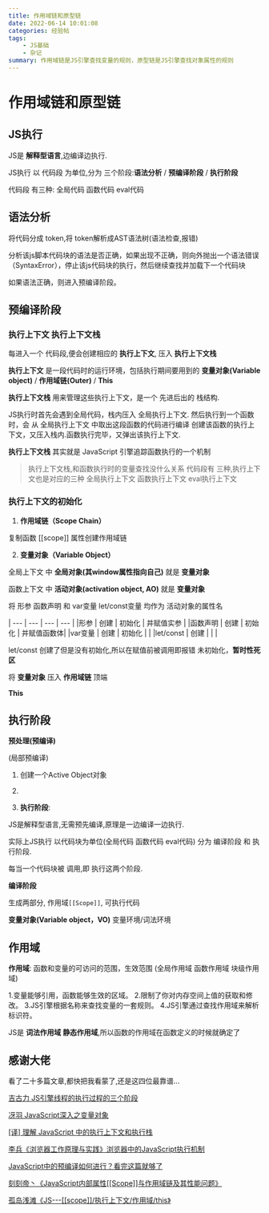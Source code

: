 ```yaml
---
title: 作用域链和原型链
date: 2022-06-14 10:01:08
categories: 经验帖
tags:
    - JS基础
    - 杂记
summary: 作用域链是JS引擎查找变量的规则，原型链是JS引擎查找对象属性的规则
---
```


# 作用域链和原型链

## JS执行

JS是 __解释型语言__,边编译边执行.

JS执行 以 代码段 为单位,分为 三个阶段:__语法分析__ / __预编译阶段__ / __执行阶段__

代码段 有三种: 全局代码 函数代码 eval代码

## 语法分析

将代码分成 token,将 token解析成AST语法树(语法检查,报错)

分析该js脚本代码块的语法是否正确，如果出现不正确，则向外抛出一个语法错误（SyntaxError），停止该js代码块的执行，然后继续查找并加载下一个代码块

如果语法正确，则进入预编译阶段。

## 预编译阶段

### 执行上下文 执行上下文栈

每进入一个 代码段,便会创建相应的 __执行上下文__, 压入 __执行上下文栈__

__执行上下文__ 是一段代码时的运行环境，包括执行期间要用到的 __变量对象(Variable object)__ / __作用域链(Outer)__ / __This__

__执行上下文栈__  用来管理这些执行上下文，是一个 先进后出的 栈结构.

JS执行时首先会遇到全局代码，栈内压入 全局执行上下文.
然后执行到一个函数时，会 从 全局执行上下文 中取出这段函数的代码进行编译
创建该函数的执行上下文，又压入栈内.函数执行完毕，又弹出该执行上下文.

__执行上下文栈__ 其实就是 JavaScript 引擎追踪函数执行的一个机制

> 执行上下文栈,和函数执行时的变量查找没什么关系
> 代码段有 三种,执行上下文也是对应的三种 全局执行上下文 函数执行上下文 eval执行上下文

### 执行上下文的初始化

1. __作用域链（Scope Chain）__

复制函数 [[scope]] 属性创建作用域链

2. __变量对象（Variable Object）__

全局上下文 中 __全局对象(其window属性指向自己)__ 就是 __变量对象__ 

函数上下文 中 __活动对象(activation object, AO)__ 就是 __变量对象__

将 形参 函数声明 和 var变量 let/const变量 均作为 活动对象的属性名

| ---      | --- |  ---  |   ---      |
|形参       | 创建 | 初始化 | 并赋值实参  |
|函数声明    | 创建 | 初始化 | 并赋值函数体|
|var变量    | 创建 | 初始化 |            |
|let/const | 创建 |        |           |

let/const 创建了但是没有初始化,所以在赋值前被调用即报错 未初始化，__暂时性死区__

将 __变量对象__ 压入 __作用域链__ 顶端

__This__

## 执行阶段


__预处理(预编译)__ 

(局部预编译)
1. 创建一个Active Object对象

2.




3. __执行阶段__: 

JS是解释型语言,无需预先编译,原理是一边编译一边执行.

实际上JS执行 以代码块为单位(全局代码 函数代码 eval代码) 分为 编译阶段 和 执行阶段.

每当一个代码块被 调用,即 执行这两个阶段.

__编译阶段__

生成两部分, 作用域`[[Scope]]`, 可执行代码




__变量对象(Variable object，VO)__ 变量环境/词法环境 
## 作用域

__作用域__: 函数和变量的可访问的范围，生效范围 (全局作用域 函数作用域 块级作用域)

1.变量能够引用，函数能够生效的区域。
2.限制了你对内存空间上值的获取和修改。
3.JS引擎根据名称来查找变量的一套规则。
4.JS引擎通过查找作用域来解析标识符。

JS是 __词法作用域__ __静态作用域__,所以函数的作用域在函数定义的时候就确定了


## 感谢大佬

看了二十多篇文章,都快把我看蒙了,还是这四位最靠谱...

[吉古力 JS引擎线程的执行过程的三个阶段](https://www.jianshu.com/p/0972f9ed4a8c)

[冴羽 JavaScript深入之变量对象](https://github.com/mqyqingfeng/Blog/issues/5)

[[译] 理解 JavaScript 中的执行上下文和执行栈](https://juejin.cn/post/6844903682283143181)

[李兵《浏览器工作原理与实践》浏览器中的JavaScript执行机制](https://time.geekbang.org/column/article/119046)





[JavaScript中的预编译如何进行？看完这篇就够了](https://developer.51cto.com/article/659440.html)

[刻刻帝丶《JavaScript内部属性[[Scope]]与作用域链及其性能问题》](https://blog.csdn.net/q1056843325/article/details/53086893?locationNum=12&fps=1)

[孤岛浅滩《JS---[[scope]]/执行上下文/作用域/this》](https://blog.csdn.net/m0_37851778/article/details/75456954)

